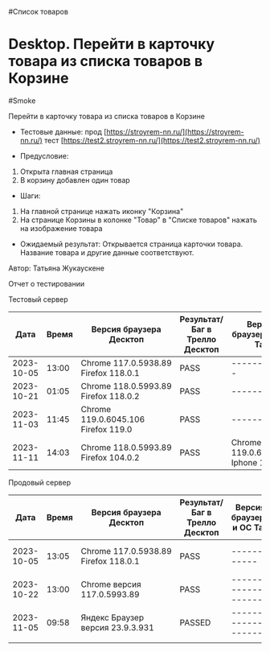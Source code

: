 #Список товаров
# Desktop. Перейти в карточку товара из списка товаров в Корзине
#Smoke

Перейти в карточку товара из списка товаров в Корзине

* Тестовые данные: прод [https://stroyrem-nn.ru/](https://stroyrem-nn.ru/) тест [https://test2.stroyrem-nn.ru/](https://test2.stroyrem-nn.ru/)
  
* Предусловие:
1. Открыта главная страница 
2. В корзину добавлен один товар

* Шаги:
1. На главной странице нажать иконку "Корзина"
2. На странице Корзины в колонке "Товар" в "Списке товаров" нажать на изображение товара

* Ожидаемый результат:
  Открывается страница карточки товара. Название товара и другие данные соответствуют.

Автор: Татьяна Жукаускене

Отчет о тестировании

Тестовый сервер

| Дата       | Время | Версия браузера Десктоп              | Результат/Баг в Трелло Десктоп | Версия браузера и ОС Тач         | Результат/Баг в Трелло Тач | Дата релиза | QA      |
| ---------- | ----- | ------------------------------------ | ------------------------------ | -------------------------------- | -------------------------- | ----------- | ------- |
| 2023-10-05 | 13:00 | Chrome 117.0.5938.89 Firefox 118.0.1 | PASS                           | ------------ | ------ | 01.10.2023  | Татьяна |
| 2023-10-21| 01:05|Chrome 118.0.5993.89 Firefox 118.0.2|PASS| --------- | ----- |19.10.2023 | Юлия |
| 2023-11-03| 11:45| Chrome 119.0.6045.106 Firefox 119.0 | PASS | ---------- | ---- | 02.11.2023 | ЮлияМихайлова |
| 2023-11-11 | 14:03     |  Chrome 118.0.5993.89              Firefox 104.0.2                      |PASS                            | Chrome 119.0.6045.41, Iphone 11 | PASS |     11.11.2023        |  Тимофей   |



Продовый сервер

| Дата       | Время | Версия браузера Десктоп              | Результат/Баг в Трелло Десктоп | Версия браузера и ОС Тач         | Результат/Баг в Трелло Тач         | Дата релиза | QA      |
| ---------- | ----- | ------------------------------------ | ------------------------------ | -------------------------------- | ---------------------------------- | ----------- | ------- |
| 2023-10-05 | 13:05 | Chrome 117.0.5938.89 Firefox 118.0.1 | PASS                           | ------------ | -----------------| 01.10.2023  | Татьяна |
| 2023-10-22 | 13:00 | Chrome версия 117.0.5993.89          | PASS                           | ---------------------| ------- | 22.10.2023  | Надежда А. |
| 2023-11-05 | 09:58 | Яндекс Браузер версия 23.9.3.931     | PASSED                         | --------------------| --------------- | 2023-11-05  | Елена   |
|            |       |                                      |                                |                                  |                                    |             |         |
